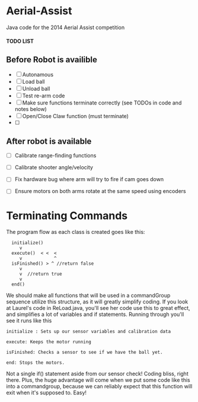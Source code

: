 Aerial-Assist
=============

Java code for the 2014 Aerial Assist competition


#### TODO LIST 
## Before Robot is availible

- [ ] Autonamous
- [ ] Load ball 
- [ ] Unload ball 
- [ ] Test re-arm code
- [ ] Make sure functions terminate correctly (see TODOs in code and notes below)
- [ ] Open/Close Claw function (must terminate)
- [ ] 

## After robot is available
- [ ] Calibrate range-finding functions
- [ ] Calibrate shooter angle/velocity
- [ ] Fix hardware bug where arm will try to fire if cam goes down
- [ ] Ensure motors on both arms rotate at the same speed using encoders


Terminating Commands
=====================
The program flow as each class is created goes like this: 
```
  initialize()
     v 
  execute()  < <  <
     v            ^
  isFinished() > ^ //return false
     v 
     v	//return true
     v 
  end()	
```
We should make all functions that will be used in a commandGroup sequence utilize
this structure, as it will greatly simplify coding. If you look at Laurel's code
in ReLoad.java, you'll see her code use this to great effect, and simplifies a lot of variables and if statements. Running through you'll see it runs like this
``` 
initialize : Sets up our sensor variables and calibration data

execute: Keeps the motor running 

isFinished: Checks a sensor to see if we have the ball yet. 

end: Stops the motors. 
```
Not a single if() statement aside from our sensor check! Coding bliss, right there. Plus, the huge advantage
will come when we put some code like this into a commandgroup, because we can 
reliably expect that this function will exit when it's supposed to. Easy!



